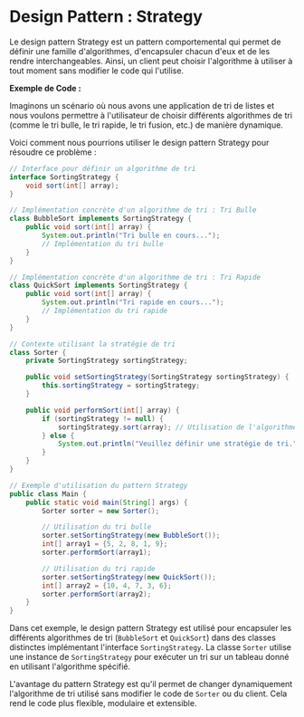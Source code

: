 # Design Pattern : Strategy

Le design pattern Strategy est un pattern comportemental qui permet de définir une famille d'algorithmes, d'encapsuler chacun d'eux et de les rendre interchangeables. Ainsi, un client peut choisir l'algorithme à utiliser à tout moment sans modifier le code qui l'utilise.

**Exemple de Code :**

Imaginons un scénario où nous avons une application de tri de listes et nous voulons permettre à l'utilisateur de choisir différents algorithmes de tri (comme le tri bulle, le tri rapide, le tri fusion, etc.) de manière dynamique.

Voici comment nous pourrions utiliser le design pattern Strategy pour résoudre ce problème :

```java
// Interface pour définir un algorithme de tri
interface SortingStrategy {
    void sort(int[] array);
}

// Implémentation concrète d'un algorithme de tri : Tri Bulle
class BubbleSort implements SortingStrategy {
    public void sort(int[] array) {
        System.out.println("Tri bulle en cours...");
        // Implémentation du tri bulle
    }
}

// Implémentation concrète d'un algorithme de tri : Tri Rapide
class QuickSort implements SortingStrategy {
    public void sort(int[] array) {
        System.out.println("Tri rapide en cours...");
        // Implémentation du tri rapide
    }
}

// Contexte utilisant la stratégie de tri
class Sorter {
    private SortingStrategy sortingStrategy;

    public void setSortingStrategy(SortingStrategy sortingStrategy) {
        this.sortingStrategy = sortingStrategy;
    }

    public void performSort(int[] array) {
        if (sortingStrategy != null) {
            sortingStrategy.sort(array); // Utilisation de l'algorithme de tri choisi
        } else {
            System.out.println("Veuillez définir une stratégie de tri.");
        }
    }
}

// Exemple d'utilisation du pattern Strategy
public class Main {
    public static void main(String[] args) {
        Sorter sorter = new Sorter();

        // Utilisation du tri bulle
        sorter.setSortingStrategy(new BubbleSort());
        int[] array1 = {5, 2, 8, 1, 9};
        sorter.performSort(array1);

        // Utilisation du tri rapide
        sorter.setSortingStrategy(new QuickSort());
        int[] array2 = {10, 4, 7, 3, 6};
        sorter.performSort(array2);
    }
}
```

Dans cet exemple, le design pattern Strategy est utilisé pour encapsuler les différents algorithmes de tri (`BubbleSort` et `QuickSort`) dans des classes distinctes implémentant l'interface `SortingStrategy`. La classe `Sorter` utilise une instance de `SortingStrategy` pour exécuter un tri sur un tableau donné en utilisant l'algorithme spécifié.

L'avantage du pattern Strategy est qu'il permet de changer dynamiquement l'algorithme de tri utilisé sans modifier le code de `Sorter` ou du client. Cela rend le code plus flexible, modulaire et extensible.
